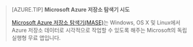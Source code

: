 > [AZURE.TIP] **Microsoft Azure 저장소 탐색기 시도**
> 
> [Microsoft Azure 저장소 탐색기(MASE)](../articles/vs-azure-tools-storage-manage-with-storage-explorer.md)는 Windows, OS X 및 Linux에서 Azure 저장소 데이터로 시각적으로 작업할 수 있도록 해주는 Microsoft의 독립 실행형 무료 앱입니다.

<!---HONumber=AcomDC_0727_2016-->
